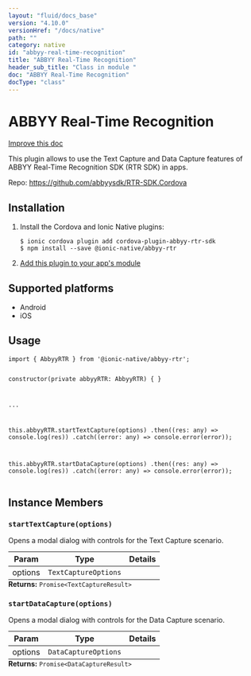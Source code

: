 ```yaml
---
layout: "fluid/docs_base"
version: "4.10.0"
versionHref: "/docs/native"
path: ""
category: native
id: "abbyy-real-time-recognition"
title: "ABBYY Real-Time Recognition"
header_sub_title: "Class in module "
doc: "ABBYY Real-Time Recognition"
docType: "class"
---
```


<h1 class="api-title">ABBYY Real-Time Recognition</h1>

<a class="improve-v2-docs" href="http://github.com/ionic-team/ionic-native/edit/master/src/@ionic-native/plugins/abbyy-rtr/index.ts#L260">
  Improve this doc
</a>







<p>This plugin allows to use the Text Capture and Data Capture features of
ABBYY Real-Time Recognition SDK (RTR SDK) in apps.</p>


<p>Repo:
  <a href="https://github.com/abbyysdk/RTR-SDK.Cordova">
    https://github.com/abbyysdk/RTR-SDK.Cordova
  </a>
</p>


<h2><a class="anchor" name="installation" href="#installation"></a>Installation</h2>
<ol class="installation">
  <li>Install the Cordova and Ionic Native plugins:<br>
    <pre><code class="nohighlight">$ ionic cordova plugin add cordova-plugin-abbyy-rtr-sdk
$ npm install --save @ionic-native/abbyy-rtr
</code></pre>
  </li>
  <li><a href="https://ionicframework.com/docs/native/#Add_Plugins_to_Your_App_Module">Add this plugin to your app's module</a></li>
</ol>



<h2><a class="anchor" name="platforms" href="#platforms"></a>Supported platforms</h2>
<ul>
  <li>Android</li><li>iOS</li>
</ul>






<h2><a class="anchor" name="usage" href="#usage"></a>Usage</h2>
<pre><code class="lang-typescript">import { AbbyyRTR } from &#39;@ionic-native/abbyy-rtr&#39;;


constructor(private abbyyRTR: AbbyyRTR) { }

...


this.abbyyRTR.startTextCapture(options)
  .then((res: any) =&gt; console.log(res))
  .catch((error: any) =&gt; console.error(error));


this.abbyyRTR.startDataCapture(options)
  .then((res: any) =&gt; console.log(res))
  .catch((error: any) =&gt; console.error(error));
</code></pre>








<h2><a class="anchor" name="instance-members" href="#instance-members"></a>Instance Members</h2>
<h3><a class="anchor" name="startTextCapture" href="#startTextCapture"></a><code>startTextCapture(options)</code></h3>


Opens a modal dialog with controls for the Text Capture scenario.
<table class="table param-table" style="margin:0;">
  <thead>
  <tr>
    <th>Param</th>
    <th>Type</th>
    <th>Details</th>
  </tr>
  </thead>
  <tbody>
  <tr>
    <td>
      options</td>
    <td>
      <code>TextCaptureOptions</code>
    </td>
    <td>
      </td>
  </tr>
  </tbody>
</table>

<div class="return-value" markdown="1">
  <i class="icon ion-arrow-return-left"></i>
  <b>Returns:</b> <code>Promise&lt;TextCaptureResult&gt;</code> 
</div><h3><a class="anchor" name="startDataCapture" href="#startDataCapture"></a><code>startDataCapture(options)</code></h3>


Opens a modal dialog with controls for the Data Capture scenario.
<table class="table param-table" style="margin:0;">
  <thead>
  <tr>
    <th>Param</th>
    <th>Type</th>
    <th>Details</th>
  </tr>
  </thead>
  <tbody>
  <tr>
    <td>
      options</td>
    <td>
      <code>DataCaptureOptions</code>
    </td>
    <td>
      </td>
  </tr>
  </tbody>
</table>

<div class="return-value" markdown="1">
  <i class="icon ion-arrow-return-left"></i>
  <b>Returns:</b> <code>Promise&lt;DataCaptureResult&gt;</code> 
</div>





